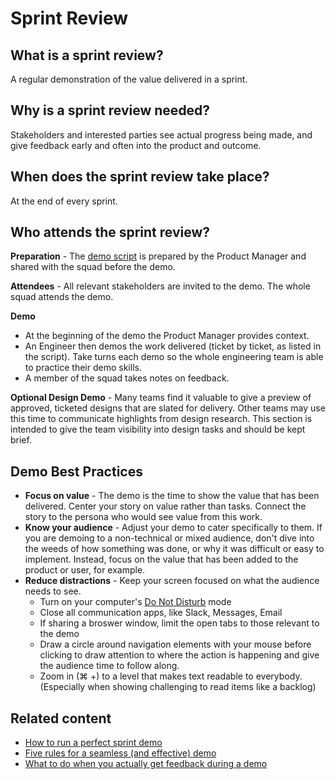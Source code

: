 # Sprint Review

## What is a sprint review?

A regular demonstration of the value delivered in a sprint.

## Why is a sprint review needed?

Stakeholders and interested parties see actual progress being made, and give feedback early and often into the product and outcome.

## When does the sprint review take place?

At the end of every sprint.

## Who attends the sprint review?

**Preparation** - The [demo script](../project_kickoff/sprint_review_template.md) is prepared by the Product Manager and shared with the squad before the demo.

**Attendees** - All relevant stakeholders are invited to the demo. The whole squad attends the demo.

**Demo** 
- At the beginning of the demo the Product Manager provides context.
- An Engineer then demos the work delivered (ticket by ticket, as listed in the script). Take turns each demo so the whole engineering team is able to practice their demo skills.
- A member of the squad takes notes on feedback.

**Optional Design Demo** - Many teams find it valuable to give a preview of approved, ticketed designs that are slated for delivery. Other teams may use this time to communicate highlights from design research. This section is intended to give the team visibility into design tasks and should be kept brief.


## Demo Best Practices
- **Focus on value** - The demo is the time to show the value that has been delivered. Center your story on value rather than tasks. Connect the story to the persona who would see value from this work.
- **Know your audience** - Adjust your demo to cater specifically to them. If you are demoing to a non-technical or mixed audience, don't dive into the weeds of how something was done, or why it was difficult or easy to implement. Instead, focus on the value that has been added to the product or user, for example.
- **Reduce distractions** - Keep your screen focused on what the audience needs to see.
  - Turn on your computer's [Do Not Disturb](https://www.youtube.com/watch?v=KxHMpviBlaY) mode
  - Close all communication apps, like Slack, Messages, Email
  - If sharing a broswer window, limit the open tabs to those relevant to the demo
  - Draw a circle around navigation elements with your mouse before clicking to draw attention to where the action is happening and give the audience time to follow along.
  - Zoom in (⌘ +) to a level that makes text readable to everybody. (Especially when showing challenging to read items like a backlog)


## Related content

- [How to run a perfect sprint demo](https://labzero.com/blog/how-to-run-a-perfect-sprint-demo)
- [Five rules for a seamless (and effective) demo](https://labzero.com/blog/five-rules-to-a-seamless-and-effective-demo)
- [What to do when you actually get feedback during a demo](https://labzero.com/blog/breathe-what-to-do-when-you-actually-get-feedback-during-a-demo)
